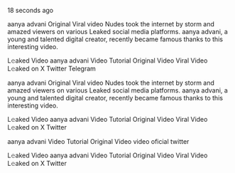 18 seconds ago

aanya advani Original Viral video Nudes took the internet by storm and amazed viewers on various Leaked social media platforms. aanya advani, a young and talented digital creator, recently became famous thanks to this interesting video.

L𝚎aked Video aanya advani Video Tutorial Original Video Viral Video L𝚎aked on X Twitter Telegram

aanya advani Original Viral video Nudes took the internet by storm and amazed viewers on various Leaked social media platforms. aanya advani, a young and talented digital creator, recently became famous thanks to this interesting video.

L𝚎aked Video aanya advani Video Tutorial Original Video Viral Video L𝚎aked on X Twitter

aanya advani Video Tutorial Original Video video oficial twitter

L𝚎aked Video aanya advani Video Tutorial Original Video Viral Video L𝚎aked on X Twitter


